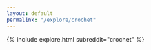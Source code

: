 ```yaml
---
layout: default
permalink: "/explore/crochet"
---
```


{% include explore.html subreddit="crochet" %}
